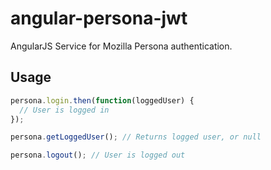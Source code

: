 # angular-persona-jwt

AngularJS Service for Mozilla Persona authentication.

## Usage

```js
persona.login.then(function(loggedUser) {
  // User is logged in
});

persona.getLoggedUser(); // Returns logged user, or null

persona.logout(); // User is logged out
```
